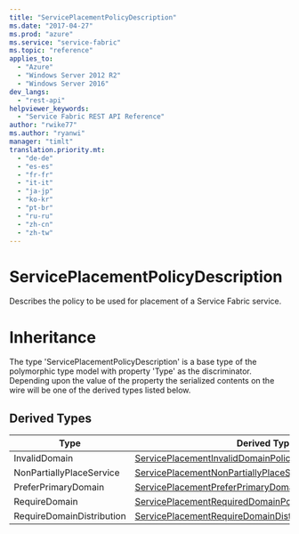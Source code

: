```yaml
---
title: "ServicePlacementPolicyDescription"
ms.date: "2017-04-27"
ms.prod: "azure"
ms.service: "service-fabric"
ms.topic: "reference"
applies_to: 
  - "Azure"
  - "Windows Server 2012 R2"
  - "Windows Server 2016"
dev_langs: 
  - "rest-api"
helpviewer_keywords: 
  - "Service Fabric REST API Reference"
author: "rwike77"
ms.author: "ryanwi"
manager: "timlt"
translation.priority.mt: 
  - "de-de"
  - "es-es"
  - "fr-fr"
  - "it-it"
  - "ja-jp"
  - "ko-kr"
  - "pt-br"
  - "ru-ru"
  - "zh-cn"
  - "zh-tw"
---
```

# ServicePlacementPolicyDescription

Describes the policy to be used for placement of a Service Fabric service.
# Inheritance

The type 'ServicePlacementPolicyDescription' is a base type of the polymorphic type model with property 'Type' as the discriminator.
Depending upon the value of the property the serialized contents on the wire will be one of the derived types listed below.
## Derived Types

| Type | Derived Type |
| --- | --- | 
| InvalidDomain | [ServicePlacementInvalidDomainPolicyDescription](model-ServicePlacementInvalidDomainPolicyDescription.md) |
| NonPartiallyPlaceService | [ServicePlacementNonPartiallyPlaceServicePolicyDescription](model-ServicePlacementNonPartiallyPlaceServicePolicyDescription.md) |
| PreferPrimaryDomain | [ServicePlacementPreferPrimaryDomainPolicyDescription](model-ServicePlacementPreferPrimaryDomainPolicyDescription.md) |
| RequireDomain | [ServicePlacementRequiredDomainPolicyDescription](model-ServicePlacementRequiredDomainPolicyDescription.md) |
| RequireDomainDistribution | [ServicePlacementRequireDomainDistributionPolicyDescription](model-ServicePlacementRequireDomainDistributionPolicyDescription.md) |


